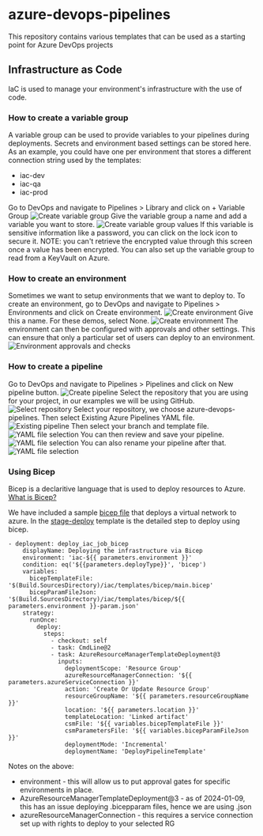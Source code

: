 # azure-devops-pipelines
This repository contains various templates that can be used as a starting point for Azure DevOps projects

## Infrastructure as Code
IaC is used to manage your environment's infrastructure with the use of code.

### How to create a variable group
A variable group can be used to provide variables to your pipelines during deployments.
Secrets and environment based settings can be stored here.
As an example, you could have one per environment that stores a different connection string used by the templates:
* iac-dev
* iac-qa
* iac-prod

Go to DevOps and navigate to Pipelines > Library and click on + Variable Group
![Create variable group](/docs/img/variable-group-create-01.png)
Give the variable group a name and add a variable you want to store.
![Create variable group values](/docs/img/variable-group-create-02.png)
If this variable is sensitive information like a password, you can click on the lock icon to secure it.
NOTE: you can't retrieve the encrypted value through this screen once a value has been encrypted.
You can also set up the variable group to read from a KeyVault on Azure.

### How to create an environment
Sometimes we want to setup environments that we want to deploy to.
To create an environment, go to DevOps and navigate to Pipelines > Environments and click on Create environment.
![Create environment](/docs/img/environment-create-01.png)
Give this a name. For these demos, select None.
![Create environment](/docs/img/environment-create-02.png)
The environment can then be configured with approvals and other settings.
This can ensure that only a particular set of users can deploy to an environment.
![Environment approvals and checks](/docs/img/environment-create-03.png)

### How to create a pipeline
Go to DevOps and navigate to Pipelines > Pipelines and click on New pipeline button.
![Create pipeline](/docs/img/pipeline-create-01.png)
Select the repository that you are using for your project, in our examples we will be using GitHub.
![Select repository](/docs/img/pipeline-create-02.png)
Select your repository, we choose azure-devops-pipelines.
Then select Existing Azure Pipelines YAML file.
![Existing pipeline](/docs/img/pipeline-create-03.png)
Then select your branch and template file.
![YAML file selection](/docs/img/pipeline-create-04.png)
You can then review and save your pipeline.
![YAML file selection](/docs/img/pipeline-create-05.png)
You can also rename your pipeline after that.
![YAML file selection](/docs/img/pipeline-create-06.png)

### Using Bicep
Bicep is a declaritive language that is used to deploy resources to Azure. [What is Bicep?](https://learn.microsoft.com/en-us/azure/azure-resource-manager/bicep/overview?tabs=bicep)

We have included a sample [bicep file](/iac/templates/bicep/main.bicep) that deploys a virtual network to azure.
In the [stage-deploy](/iac/templates/stage-deploy.yml) template is the detailed step to deploy using bicep.
```
- deployment: deploy_iac_job_bicep
    displayName: Deploying the infrastructure via Bicep
    environment: 'iac-${{ parameters.environment }}'
    condition: eq('${{parameters.deployType}}', 'bicep')
    variables:
      bicepTemplateFile: '$(Build.SourcesDirectory)/iac/templates/bicep/main.bicep'
      bicepParamFileJson: '$(Build.SourcesDirectory)/iac/templates/bicep/${{ parameters.environment }}-param.json'
    strategy:
      runOnce:
        deploy:
          steps:
            - checkout: self
            - task: CmdLine@2
            - task: AzureResourceManagerTemplateDeployment@3
              inputs:
                deploymentScope: 'Resource Group'
                azureResourceManagerConnection: '${{ parameters.azureServiceConnection }}'
                action: 'Create Or Update Resource Group'
                resourceGroupName: '${{ parameters.resourceGroupName }}'
                location: '${{ parameters.location }}'
                templateLocation: 'Linked artifact'
                csmFile: '${{ variables.bicepTemplateFile }}'
                csmParametersFile: '${{ variables.bicepParamFileJson }}'
                deploymentMode: 'Incremental'
                deploymentName: 'DeployPipelineTemplate'
```
Notes on the above:
* environment - this will allow us to put approval gates for specific environments in place.
* AzureResourceManagerTemplateDeployment@3 - as of 2024-01-09, this has an issue deploying .bicepparam files, hence we are using .json
* azureResourceManagerConnection - this requires a service connection set up with rights to deploy to your selected RG